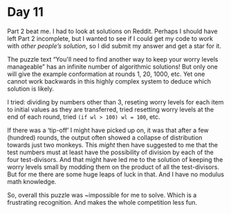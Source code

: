 # Day 11

Part 2 beat me. I had to look at solutions on Reddit. Perhaps I should
have left Part 2 incomplete, but I wanted to see if I could get my
code to work with _other people’s solution_, so I did submit my answer
and get a star for it.

The puzzle text “You'll need to find another way to keep your worry
levels manageable” has an infinite number of algorithmic solutions!
But only one will give the example conformation at rounds 1, 20, 1000,
etc. Yet one cannot work backwards in this highly complex system to
deduce which solution is likely.

I tried: dividing by numbers other than 3, reseting worry levels for
each item to initial values as they are transferred, tried resetting
worry levels at the end of each round, tried `(if wl > 100) wl = 100`,
etc.

If there was a ‘tip-off’ I might have picked up on, it was that after
a few (hundred) rounds, the output often showed a collapse of
distribution towards just two monkeys. This _might_ then have
suggested to me that the test numbers must at least have the
possibility of division by each of the four test-divisors. And that
might have led me to the solution of keeping the worry levels small by
modding them on the product of all the test-divisors. But for me there
are some huge leaps of luck in that. And I have no modulus math
knowledge.

So, overall this puzzle was ~impossible for me to solve. Which is a
frustrating recognition. And makes the whole competition less fun.


